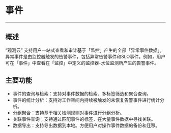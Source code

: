 # 事件
---

## 概述

“观测云” 支持用户一站式查看和审计基于「监控」产生的全部「异常事件数据」。异常事件是由监控器触发的告警事件，包括异常告警事件和SLO事件。例如，用户可在「事件」中查看在「监控」中定义的监控器-水位监测所产生的告警事件。

## 主要功能

- 事件的查询与检索：支持对事件数据的检索、多标签筛选和聚合查询。
- 事件的统计分析：支持对工作空间内持续被触发的未恢复告警事件进行统计分析。
- 分组聚合：支持基于相关检测规则对事件进行分组分析。
- 关联事件查询；支持通过匹配事件的标签，在大量事件数据中寻找关联。
- 数据导出：支持导出数据到本地。方便用户对操作事件数据的备份和迁移。